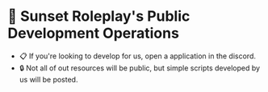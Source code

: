 # 🌆 Sunset Roleplay's Public Development Operations
- 📋&nbsp;If you're looking to develop for us, open a application in the discord.
- 🔒&nbsp;Not all of out resources will be public, but simple scripts developed by us will be posted.
